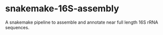 # snakemake-16S-assembly
A snakemake pipeline to assemble and annotate near full length 16S rRNA sequences. 
